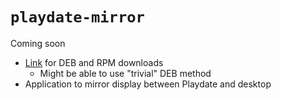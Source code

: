 # `playdate-mirror`

Coming soon

* [Link](https://download-cdn.panic.com/mirror/Linux/) for DEB and RPM downloads
    * Might be able to use "trivial" DEB method
* Application to mirror display between Playdate and desktop

